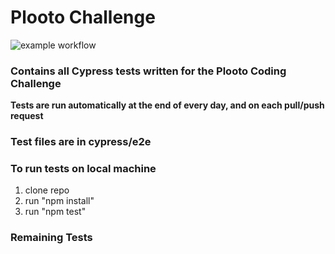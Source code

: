# Plooto Challenge
![example workflow](https://github.com/waleedrizwan/plooto_challenge/actions/workflows/node.js.yml/badge.svg)

### Contains all Cypress tests written for the Plooto Coding Challenge
**Tests are run automatically at the end of every day, and on each pull/push request** 
### Test files are in cypress/e2e

### To run tests on local machine 
1. clone repo
2. run "npm install"
3. run "npm test"

### Remaining Tests




